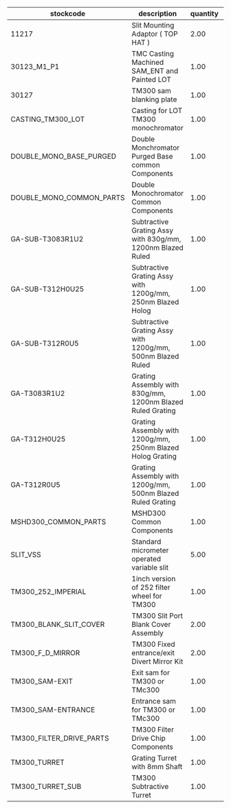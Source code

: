 |stockcode|description|quantity|location|
|---------|-----------|--------|--------|
|11217|Slit Mounting Adaptor ( TOP HAT )|2.00||
|30123_M1_P1|TMC Casting Machined SAM_ENT and Painted LOT|1.00||
|30127|TM300 sam blanking plate|1.00||
|CASTING_TM300_LOT|Casting for LOT TM300 monochromator|1.00||
|DOUBLE_MONO_BASE_PURGED|Double Monchromator Purged Base common Components|1.00||
|DOUBLE_MONO_COMMON_PARTS|Double Monochromator Common Components|1.00||
|GA-SUB-T3083R1U2|Subtractive Grating Assy with 830g/mm, 1200nm Blazed Ruled|1.00||
|GA-SUB-T312H0U25|Subtractive Grating Assy with 1200g/mm, 250nm Blazed Holog|1.00||
|GA-SUB-T312R0U5|Subtractive Grating Assy with 1200g/mm, 500nm Blazed Ruled|1.00||
|GA-T3083R1U2|Grating Assembly with 830g/mm, 1200nm Blazed Ruled Grating|1.00||
|GA-T312H0U25|Grating Assembly with 1200g/mm, 250nm Blazed Holog Grating|1.00||
|GA-T312R0U5|Grating Assembly with 1200g/mm, 500nm Blazed Ruled Grating|1.00||
|MSHD300_COMMON_PARTS|MSHD300 Common Components|1.00||
|SLIT_VSS|Standard micrometer operated variable slit|5.00||
|TM300_252_IMPERIAL|1inch version of 252 filter wheel for TM300|1.00||
|TM300_BLANK_SLIT_COVER|TM300 Slit Port Blank Cover Assembly|2.00||
|TM300_F_D_MIRROR|TM300 Fixed entrance/exit Divert Mirror Kit|2.00||
|TM300_SAM-EXIT|Exit sam for TM300 or TMc300|1.00||
|TM300_SAM-ENTRANCE|Entrance sam for TM300 or TMc300|1.00||
|TM300_FILTER_DRIVE_PARTS|TM300 Filter Drive Chip Components|1.00||
|TM300_TURRET|Grating Turret with 8mm Shaft|1.00||
|TM300_TURRET_SUB|TM300 Subtractive Turret|1.00||
